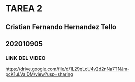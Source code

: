 # TAREA 2
## Cristian Fernando Hernandez Tello
## 202010905
### LINK DEL VIDEO
https://drive.google.com/file/d/1L29qLcU4v2d2nNa7TNJm-pcK1uLVaIDM/view?usp=sharing


